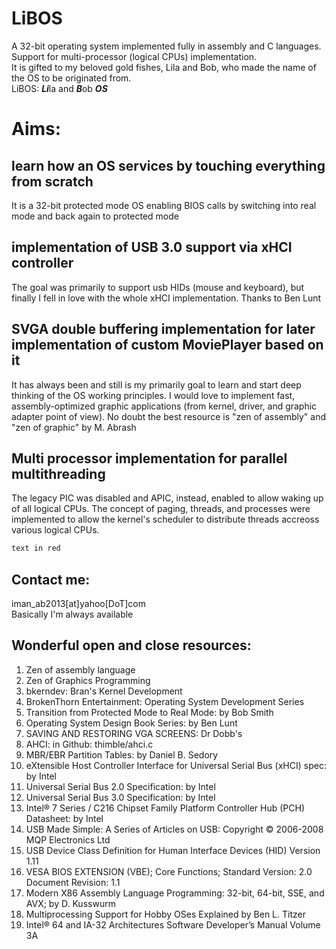 # LiBOS
A 32-bit operating system implemented fully in assembly and C languages.<br/>
Support for multi-processor (logical CPUs) implementation.<br/>
It is gifted to my beloved gold fishes, Lila and Bob, who made the name of the OS to be originated from.<br/>
LiBOS: ***Li***la and ***B***ob ***OS***

# Aims:
## learn how an OS services by touching everything from scratch
It is a 32-bit protected mode OS enabling BIOS calls by switching into real mode and back again to protected mode
## implementation of USB 3.0 support via xHCI controller
The goal was primarily to support usb HIDs (mouse and keyboard), but finally I fell in love with the whole xHCI implementation.
 Thanks to Ben Lunt
## SVGA double buffering implementation for later implementation of custom MoviePlayer based on it
It has always been and still is my primarily goal to learn and start deep thinking of the OS working principles. 
I would love to implement fast, assembly-optimized graphic applications (from kernel, driver, and graphic adapter point of view). No doubt the best resource is "zen of assembly" and "zen of graphic" by M. Abrash
## Multi processor implementation for parallel multithreading
The legacy PIC was disabled and APIC, instead, enabled to allow waking up of all logical CPUs.
The concept of paging, threads, and processes were implemented to allow the kernel's scheduler to distribute threads accreoss various logical CPUs.
```diff
text in red
```
## Contact me:
iman_ab2013[at]yahoo[DoT]com<br/>Basically I'm always available
## Wonderful open and close resources:
1. Zen of assembly language<br/>
2. Zen of Graphics Programming<br/>
3. bkerndev: Bran's Kernel Development<br/>
4. BrokenThorn Entertainment: Operating System Development Series<br/>
5. Transition from Protected Mode to Real Mode: by Bob Smith<br/>
6. Operating System Design Book Series: by Ben Lunt<br/>
7. SAVING AND RESTORING VGA SCREENS: Dr Dobb's<br/>
8. AHCI: in Github: thimble/ahci.c<br/>
9. MBR/EBR Partition Tables: by Daniel B. Sedory<br/>
10. eXtensible Host Controller Interface for Universal Serial Bus (xHCI) spec: by Intel<br/>
11. Universal Serial Bus 2.0 Specification: by Intel<br/>
12. Universal Serial Bus 3.0 Specification: by Intel<br/>
13. Intel® 7 Series / C216 Chipset Family Platform Controller Hub (PCH) Datasheet: by Intel<br/>
14. USB Made Simple: A Series of Articles on USB: Copyright © 2006-2008 MQP Electronics Ltd<br/>
15. USB Device Class Definition for Human Interface Devices (HID) Version 1.11<br/>
16. VESA BIOS EXTENSION (VBE); Core Functions; Standard Version: 2.0 Document Revision: 1.1<br/>
17. Modern X86 Assembly Language Programming: 32-bit, 64-bit, SSE, and AVX; by D. Kusswurm<br/>
18. Multiprocessing Support for Hobby OSes Explained by Ben L. Titzer<br/>
19. Intel® 64 and IA-32 Architectures Software Developer’s Manual Volume 3A<br/>

